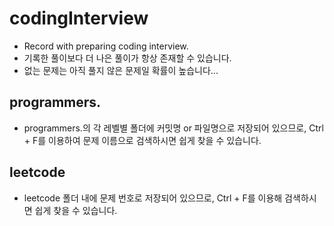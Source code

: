 # codingInterview

-   Record with preparing coding interview.
-   기록한 풀이보다 더 나은 풀이가 항상 존재할 수 있습니다.
-   없는 문제는 아직 풀지 않은 문제일 확률이 높습니다...

## programmers.

-   programmers.의 각 레벨별 폴더에 커밋명 or 파일명으로 저장되어 있으므로, Ctrl + F를 이용하여 문제 이름으로 검색하시면 쉽게 찾을 수 있습니다.

## leetcode

-   leetcode 폴더 내에 문제 번호로 저장되어 있으므로, Ctrl + F를 이용해 검색하시면 쉽게 찾을 수 있습니다.
